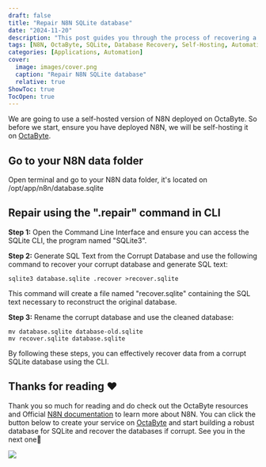 ```yaml
---
draft: false
title: "Repair N8N SQLite database"
date: "2024-11-20"
description: "This post guides you through the process of recovering a corrupt SQLite database in N8N, a self-hosted automation tool on OctaByte. It provides step-by-step instructions to repair the database using the CLI."
tags: [N8N, OctaByte, SQLite, Database Recovery, Self-Hosting, Automation, CLI, Repair]
categories: [Applications, Automation]
cover:
  image: images/cover.png
  caption: "Repair N8N SQLite database"
  relative: true
ShowToc: true
TocOpen: true
---
```



We are going to use a self\-hosted version of N8N deployed on OctaByte. So before we start, ensure you have deployed N8N, we will be self\-hosting it on [OctaByte](https://octabyte.io/applications/automation/n8n).

## Go to your N8N data folder

Open terminal and go to your N8N data folder, it's located on /opt/app/n8n/database.sqlite

## Repair using the ".repair" command in CLI

 **Step 1:** Open the Command Line Interface and ensure you can access the SQLite CLI, the program named "SQLite3".

**Step 2:** Generate SQL Text from the Corrupt Database and use the following command to recover your corrupt database and generate SQL text:


```
sqlite3 database.sqlite .recover >recover.sqlite
```
This command will create a file named "recover.sqlite" containing the SQL text necessary to reconstruct the original database.

**Step 3:** Rename the corrupt database and use the cleaned database:


```
mv database.sqlite database-old.sqlite
mv recover.sqlite database.sqlite
```
By following these steps, you can effectively recover data from a corrupt SQLite database using the CLI.

## **Thanks for reading ❤️**

Thank you so much for reading and do check out the OctaByte resources and Official [N8N documentation](https://docs.n8n.io/?ref=blog.octabyte.io) to learn more about N8N. You can click the button below to create your service on [OctaByte](https://octabyte.io/applications/automation/n8n) and start building a robust database for SQLite and recover the databases if corrupt. See you in the next one👋

[![](/images/octabyte-deploy.png)](https://octabyte.io/applications/automation/n8n)

